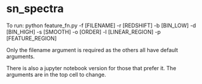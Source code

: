 # sn_spectra

To run: python feature_fn.py -f [FILENAME] -r [REDSHIFT] -b [BIN_LOW] -d [BIN_HIGH] -s [SMOOTH] -o [ORDER] -l [LINEAR_REGION] -p [FEATURE_REGION]

Only the filename argument is required as the others all have default arguments.

There is also a jupyter notebook version for those that prefer it. The arguments are in the top cell to change. 